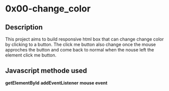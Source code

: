 # 0x00-change_color

## Description

This project aims to build responsive html box that can change change color
by clicking to a button.
The click me button also change once the mouse approches the button and come
back to normal when the nouse left the element click me button.

## Javascript methode used

 **getElementById**
 **addEventListener**
 **mouse event**
